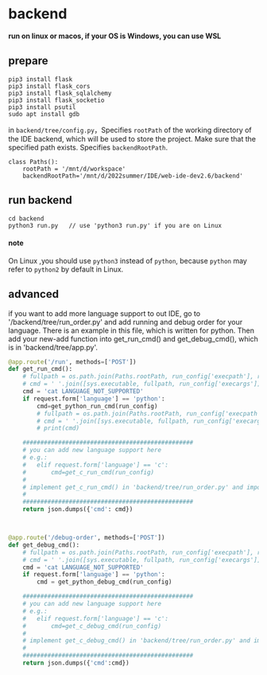 # backend

**run on linux or macos, if your OS is Windows, you can use WSL**

## prepare

```
pip3 install flask
pip3 install flask_cors
pip3 install flask_sqlalchemy
pip3 install flask_socketio
pip3 install psutil
sudo apt install gdb
```

in `backend/tree/config.py`，Specifies `rootPath` of the working directory of the IDE backend, which will be used to store the project. Make sure that the specified path exists.
Specifies `backendRootPath`.
```
class Paths():
    rootPath = '/mnt/d/workspace'
    backendRootPath='/mnt/d/2022summer/IDE/web-ide-dev2.6/backend'
```

## run backend

```
cd backend
python3 run.py   // use 'python3 run.py' if you are on Linux
```

#### note

On Linux ,you should use `python3` instead of `python`, because `python` may refer to `python2` by default in Linux.


## advanced
if you want to add more language support to out IDE, go to '/backend/tree/run_order.py' and add running and debug order for your language. There is an example in this file, which is written for python. Then add your new-add function into get_run_cmd() and get_debug_cmd(), which is in 'backend/tree/app.py'.

```python
@app.route('/run', methods=['POST'])
def get_run_cmd():
    # fullpath = os.path.join(Paths.rootPath, run_config['execpath'], run_config['execname'])
    # cmd = ' '.join([sys.executable, fullpath, run_config['execargs']])
    cmd = 'cat LANGUAGE_NOT_SUPPORTED'
    if request.form['language'] == 'python':
        cmd=get_python_run_cmd(run_config)
        # fullpath = os.path.join(Paths.rootPath, run_config['execpath'])
        # cmd = ' '.join([sys.executable, fullpath, run_config['execargs']])+'\n'
        # print(cmd)

    ################################################
    # you can add new language support here
    # e.g.:
    #   elif request.form['language'] == 'c':
    #       cmd=get_c_run_cmd(run_config)
    # 
    # implement get_c_run_cmd() in 'backend/tree/run_order.py' and import it into this file.
    #
    ################################################
    return json.dumps({'cmd': cmd})



@app.route('/debug-order', methods=['POST'])
def get_debug_cmd():
    # fullpath = os.path.join(Paths.rootPath, run_config['execpath'], run_config['execname'])
    # cmd = ' '.join([sys.executable, fullpath, run_config['execargs']])
    cmd = 'cat LANGUAGE_NOT_SUPPORTED'
    if request.form['language'] == 'python':
        cmd = get_python_debug_cmd(run_config)

    ################################################
    # you can add new language support here
    # e.g.:
    #   elif request.form['language'] == 'c':
    #       cmd=get_c_debug_cmd(run_config)
    # 
    # implement get_c_debug_cmd() in 'backend/tree/run_order.py' and import it into this file.
    #
    ################################################
    return json.dumps({'cmd':cmd})
    
```
